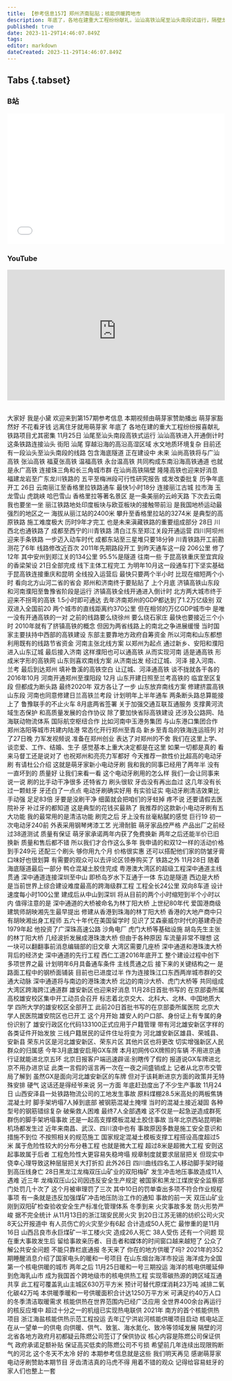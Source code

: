 ```yaml
---
title: 【参考信息157】郑州济南贴贴；核能供暖跨地市
description: 年底了，各地在建重大工程纷纷献礼，汕汕高铁汕尾至汕头南段试运行，隔壁龙龙高铁武梅段获批，丽江至香格里拉铁路通车，川西北也通铁路了。连接郑州和济南的高铁马上开通，背后是两省几年的线路之争。深中通道主线贯通，大桥被命名为伶仃洋大桥，又勾起一段往事。首批疏解的部委高校雄安校区集中开工。另一方面，年底为了赶进度，会出不少事故，而且现在重大事故发生后，留给事故亲历者、目击者和媒体的时间窗口越来越短了。
published: true
date: 2023-11-29T14:46:07.849Z
tags: 
editor: markdown
dateCreated: 2023-11-29T14:46:07.849Z
---
```


## Tabs {.tabset}
### B站
<div style="position: relative; padding: 30% 45%;">
<iframe style="position: absolute; width: 100%; height: 100%; left: 0; top: 0;" src="//player.bilibili.com/player.html?&bvid=BV1pH4y117jf&page=1&as_wide=1&high_quality=1&danmaku=1&autoplay=0" scrolling="no" border="0" frameborder="no" framespacing="0" allowfullscreen="true"></iframe>
</div>

### YouTube
<div style="position: relative; padding: 30% 45%;">
<iframe style="position: absolute; top: 0; left: 0; width: 100%; height: 100%;" src="https://www.youtube-nocookie.com/embed/YouTubeVID" title="YouTube video player" frameborder="0" allow="accelerometer; autoplay; clipboard-write; encrypted-media; gyroscope; picture-in-picture" allowfullscreen></iframe>
</div>

## 

大家好 我是小黛
欢迎来到第157期参考信息
本期视频由萌芽家赞助播出
萌芽家豁然好 不花看牙钱
远离住牙就用萌芽家
年底了 各地在建的重大工程纷纷报喜献礼
铁路项目尤其密集
11月25日
汕尾至汕头南段高铁式运行
汕汕高铁进入开通倒计时
这条铁路连接汕头 街阳 汕尾
穿越沿海的高沿高湿区域
水文地质环境复杂
目前还有一段汕头至汕头南段的线路
包含海底隧道 正在建设中
未来 汕尚高铁将与广汕高铁
张汕高铁 福夏张高铁 温福高铁
永台温高铁
共同构成东南沿海高铁通道
也就是永广高铁
连接珠三角和长三角城市群
在汕尚高铁隔壁
隆隆高铁也迎来好消息
福建龙岩至广东龙川铁路的
五平至梅洲段可行性研究报告
或发改委批复
历争年底开工
26日 云南丽江至香格里拉铁路通车
最快1小时18分
连接丽江古城 拉市海 玉龙雪山 虎跳峡
哈巴雪山 香格里拉等著名景区
是一条美丽的云岭天路
下次去云南 我也要坐一坐
丽江铁路地处印度板块与欧亚板块的接触带前沿
是我国地桥运动最强烈的地区之一
海拔从丽江站的2400米
攀升至香格里拉站的3274米
是典型的高原铁路 施工难度极大
历时9年才完工
也是未来滇藏铁路的重要组成部分
28日 川西北也通铁路了
成都至西宁的川青铁路
清白江东至郑江关段开通运营
四川阿坝州迎来手条铁路
一步迈入动车时代
成都东站至三星堆只要18分钟
川青铁路开工前勘测花了6年
线路修改近百次
2011年先期路段开工
到昨天通车这一段
206公里 修了12年
其中安州到郑江关的134公里
95.5%是隧道
往南一些
于昆高铁重庆至宜宾段的香梁架设
21日全部完成
线下主体工程完工
为明年10月这一段通车打下坚实基础
于昆高铁连接重庆和昆明
全线投入运营后
最快只要两个半小时
比现在缩短两个小时
看向北方山河二省的省会
郑州和济南终于要贴贴了
上个月底
济镇高铁山东段
和河南濮阳至鲁豫省阶段是运行
济镇高铁全线开通进入倒计时
北方两大城市终于迎来不拐弯的高铁
1.5小时即可通达
去年济南郑州的GDP都达到了1.2万亿级别
双双进入全国前20
两个城市的直线距离约370公里
但在相邻的万亿GDP城市中
是唯一没有开通高铁的一对
之前的线路要么绕徐州
要么绕石家庄
最快也要接近三个小时
2010年就有了挤镇高铁的概念
但因为两省线路上的南北之争进展缓慢
当时国家主要扶持中西部的高铁建设
东部主要靠地方政府自筹资金
所以河南和山东都想利用既有的线路节省资金
河南主张北线方案
以郑州为起点
通过新乡、安阳和濮阳进入山东辽城
最后接入济南
这样濮阳也可以通高铁
从而实现河南
适是通高铁
形成米字形的高铁网
山东则喜欢南线方案
从济南出发
经过辽城、河泽
接入河南、兰考
最后到达郑州
填补鲁溪的高铁空白
让辽城、河泽通高铁
谈不拢就各干各的
2016年10月
河南开通郑州至濮阳段
12月
山东开建日照至兰考高铁的
临宜至区复段
但都成为断头路
最终2020年
双方各让了一步
山东放弃南线方案
修建挤震高铁山东段
河南也同意修建日兰高铁兰考段
计划明年上半年通车
两条断头路总算能接上了
鲁豫联手的不止火车
8月底两省签署
关于加强交通互联互通服务
支撑黄河流域生态保护
和高质量发展的合作协议
除了要加快省际高铁建设
还涉及公路网、陆海联动物流体系
国际航空枢纽合作
比如河南中玉港务集团
与山东港口集团合作
郑州洛阳等城市共建内陆港
常态化开行郑州至青岛
新乡至青岛的铁海连运班列
对了27日晚
力军发视频说
准备在郑州创业
表达了对郑州的不舍
我们在这里上学、谈恋爱、工作、结婚、生子
感觉基本上重大决定都是在这里
如果一切都是真的
看来马督工还是说对了
也祝郑州和亮亮力军都好
今天推荐一款性价比超高的电动牙刷
有请杜公介绍
这就是萌牙家新小电动牙刷
我和我的同事已经用了两年半
没有一直坏到的
质量好
让我们来看一看
这个电动牙刷用的怎么样
我们一会让同事来说一说
刷的比手动干净很多
还特省力
刷头很软
牙齿没有再出血过
这几年没有长过一颗蛀牙
牙还白了一点点
电动牙刷确实好用
有实验证实
电动牙刷清洁效果比手动强
足足83倍
牙要是没刷干净
细菌就会把咱们的牙蛀掉
疼不说
还要请假去医院补牙
补过牙的都知道
这是典型的花钱买最熟了
我推荐的这款新小电动牙刷有五大功能
我的最常用的是清洁功能
刷完之后
牙上没有丝毫粘膩的感觉
巨行19
初一次电动牙240前
外表采用钢琴烤漆工艺
光滑耐脏
萌牙家品控严格
产品出厂之前经过38道测试
质量有保证
萌牙家承诺两年内获了免费换新
两年之后还能半价已旧换新
质量和售后都不错
所以我们才合作这么多年
我申请的和双12一样的活动价格
到手249元
还配三个刷头
够你用九个月
价格很实惠
还可以搭配他们家的防皱牙膏
口味好也很划算
有需要的观众可以去评论区领券购买了
铁路之外
11月28日
随着海底隧道最后一部分
鸭仓混凝土胶住完成
粤港澳大湾区的超级工程深中通道主线贯通
深中通道连接深圳至中山
即桥岛岁水下互通于一体
东边是隧道
西边是大桥
是当前世界上综合建设难度最高的跨海级群工程
工程全长24公里
双向8车道
设计速度每小时100公里
建成后从中山到深圳
将从目前的两个小时缩短到半个小时以内
值得注意的是
深中通道的大桥被命名为林丁阳大桥
上世纪80年代
爱国港商级建筑师胡映湘先生最早提出
修建从香港到珠海的林丁阳大桥
香港的大地产商中只有胡映湘出身工程师
五六十年代在美国留学时
见识了艾森豪威尔时代的基建奇迹
1979年起
他投资了广深珠高速公路
沙角电厂
虎门大桥等基础设施
胡岛先生主张的林丁阳大桥
几经波折发展成港珠澳大桥
但由于各种原因
车流量非常不理想
这一块可以翻翻事前消息编辑部的旧文章
大湾区需要几座桥
深中通道和港珠澳大桥背后的经济史
深中通道的先行工程
西仁工道2016年底开工
整个建设过程中创下多项世界之最
计划明年6月具备通车条件
主线贯通之后
接下来的关键结构之一
是路面工程中的钢桥面铺装
目前也已进度过半
作为连接珠江口东西两岸城市群的交通大动脉
深中通道将与南边的港珠澳大桥
北边的南沙大桥、虎门大桥等
共同组成大湾区跨海跨江通道群
雄安新区也迎来好消息
11月28日首批书写的
在京部委所属高校雄安校区集中开工动员会召开
标志着北京交大、北科大、北林、中国地质大学
四所大学的雄安校区全部开工
此前20日首批书写的在京部委所属医院
北京大学人民医院雄安院区也已开工
这个月开始
雄安人的户口部、身份证上有专属的身份识别了
雄安行政区化代码133100正式应用于户籍管理
带有河北雄安新区字样的各类证件开始发放
三线户籍居民的证件住址将变为
河北雄安新区雄县、荣城县、安新县
荣东片区是河北雄安新区、荣东片区
其他片区也将更改
切实增强新区人民群众的归属感
今年3月底雄安启用GX车牌
本月初网传GX牌照的车辆
不用进京通行证就能进北京五环
北京日报客户端迅速辟谣:别瞎传了假的
报道说GX车牌进北京不用办进京证
此类一言假的谣言再一次在一夜之间盛销成上
记者从北京市交管局了解到
虽然GX是面向河北雄安新区的车牌
但对于该耗断进京方面的政策并无特殊安排
硬气 这话还是得经爷来说
另一方面 年底赶劲度出了不少生产事故
11月24日 山西安泽县一处铁路物流公司的工地发生事故
原料煤棚28.5米高处的两板焦铸混凝土时
脚手架坍塌7人掉到底部 被钢筋混凝土掩埋
当时的混凝土接近凝固
各种型号的钢筋错综复杂 破柴救人困难
最终7人全部遇难
这不仅是一起急逆造成群死群伤的脚手架坍塌事故
还是一起高支撑模板混凝土胶住事故
当年北京西站昆明新机场都发生过
近年来南昌、武汉、四川浪中也有
事故原因多数是施工安全意识和措施不到位
不按照相关的规范施工
国家规定混凝土模板支撑工程搭设高度超过5米
属于危险性较大的分布分巷工程
也就是微大工程 超过8米是超微大工程
安则这起事故属于后者
工程危险性大更容易失稳垮塌
规章制度就要求层层把关
但现实中侥幸心理导致这种层层把关大打折扣
此外26日
四川曲线四名工人移动脚手架时碰到高压线身亡
28日黑龙江龙梅双压山矿业的双阳梅矿
发生冲击地压事故造成11人遇难
近三年 龙梅双压山公司因违反安全生产规定
被国家和黑龙江煤炭安全监察部门处罚几十次了
这个月被审理罚了三次
其中10日的罚单查出多项不符合作业规程事项
有一条就是违反加强煤矿冲击地压防治工作的通知
事故的前一天
双压山矿业刚到双阳矿检查验收安全生产标准化管理体系
冬季到来 火灾事故多发 防火形势严峻
据不完全统计 从11月13日的浙江瑞安民房火灾
到20日江苏无锡的纺织公司火灾
8天公开报道中 有人员伤亡的火灾至少有6起
合计造成50人死亡
最惨重的是11月16日
山西吕良市永巨煤矿一半工楼火灾
造成26人死亡 38人受伤
还有一个问题 现在重大事故发生后
留给事故亲历者、目击者和媒体的时间窗口越来越短了
公众了解公共安全问题 不能只靠栏底通报
冬天来了 你在的地方供暖了吗?
2021年的352期睡醒消息介绍了国家电头的暖和一号项目
在山东烟台海洋市投运
海洋成为全国第一个核电供暖的城市
两年之后 11月25日暖和一号三期投运
海洋的核电供暖延伸到危海乳山市
成为我国首个跨地级市的核电供热工程
实现零碳热源的跨区域互通共享
此工程可覆盖乳山主城区630万平方米
预计可替代原煤消耗23万吨 减排二氧化碳42万吨
本供暖季暖和一号供暖面积合计达1250万平方米
可满足约40万人口的冬季清洁取暖需求
核能供热在世界范围内已经广泛应用
全世界400余台再运行的核反应堆中
超过十分之一的机组已实现热电联供
2021年 南方的首个核能供热项目
浙江海盐核能供热示范工程投运
去年辽宁洪岩河核能供暖项目启动
核电站正在从一望单一的供电
向供暖、供气、致氢、海水氮化、致冷等领域发展
隔壁的河北省各地方政府月初都疑云陈燃公司签订了保供协议
核心内容是陈燃公司保证供气
政府承诺足额补贴 保证高买低卖的陈燃公司不亏损
希望前几年连续出现限购断气的河北
这个冬天不太冷
好的 本期参考信息就是这些
我们明天再见
感谢萌芽家电动牙刷赞助本期节目
牙齿清洁真的马虎不得
用着不错的观众 记得给容易蛀牙的家人们也整上一套

